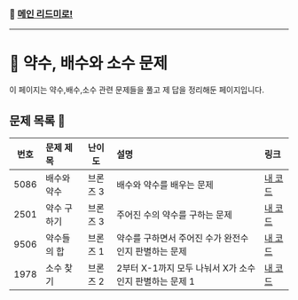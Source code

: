 ### 🚀 [메인 리드미로!](../../README.md)

---

# 🧮 약수, 배수와 소수 문제

이 페이지는 약수,배수,소수 관련 문제들을 풀고 제 답을 정리해둔 페이지입니다.

##  문제 목록 📝

|  번호  | 문제 제목                  | 난이도   | 설명                             | 링크                         |
|:------:|:---------------------------|:---------:|:---------------------------------|:-----------------------------|
| 5086   | 배수와 약수                | 브론즈 3  |배수와 약수를 배우는 문제          | [내 코드](./Problem5086.cpp) |
| 2501   | 약수 구하기                | 브론즈 3  |주어진 수의 약수를 구하는 문제     | [내 코드](./Problem2501.cpp) |
| 9506   | 약수들의 합                | 브론즈 1  |약수를 구하면서 주어진 수가 완전수인지 판별하는 문제     | [내 코드](./Problem9506.cpp) |
| 1978   | 소수 찾기                  | 브론즈 2  |2부터 X-1까지 모두 나눠서 X가 소수인지 판별하는 문제 1     | [내 코드](./Problem1978.cpp) |
